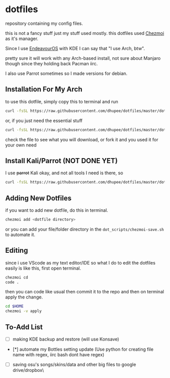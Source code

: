 # dotfiles

repository containing my config files.

this is not a fancy stuff just my stuff used mostly.
this dotfiles used [Chezmoi](https://www.chezmoi.io/) as it's manager.

Since I use [EndeavourOS](https://endeavouros.com/) with KDE I can say that "I use Arch, btw".

pretty sure it will work with any Arch-based install, not sure about Manjaro though since they holding back Pacman iirc.

I also use Parrot sometimes so I made versions for debian.

## Installation For My Arch

to use this dotfile, simply copy this to terminal and run

```sh
curl -fsSL https://raw.githubusercontent.com/dhupee/dotfiles/master/dot_scripts/kickstart-full.sh | bash
```

or, if you just need the essential stuff

```sh
curl -fsSL https://raw.githubusercontent.com/dhupee/dotfiles/master/dot_scripts/kickstart.sh | bash
```

check the file to see what you will download, or fork it and you used it for your own need

## Install Kali/Parrot (NOT DONE YET)

I use ~~parrot~~ Kali okay, and not all tools I need is there, so

```sh
curl -fsSL https://raw.githubusercontent.com/dhupee/dotfiles/master/dot_scripts/install-arch.sh | bash
```

## Adding New Dotfiles

if you want to add new dotfile, do this in terminal.

```sh
chezmoi add <dotfile directory>
```

or you can add your file/folder directory in the `dot_scripts/chezmoi-save.sh` to automate it.

## Editing

since i use VScode as my text editor/IDE so what I do to edit the dotfiles easily is like this, first open terminal.

```sh
chezmoi cd
code .
```

then you can code like usual then commit it to the repo and then on terminal apply the change.

```sh
cd $HOME
chezmoi -v apply
```

## To-Add List

- [ ] making KDE backup and restore (will use Konsave)
- [*] automate my Bottles setting update (Use python for creating file name with regex, iirc bash dont have regex)
- [ ] saving osu's songs/skins/data and other big files to google drive/dropbox\

